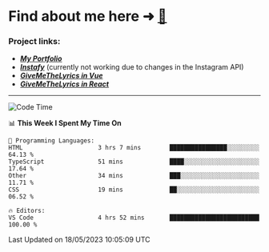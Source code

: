 # Find about me here ➜ [🧑](https://pauabella.dev)

### Project links:
- ***[My Portfolio](https://pauabella.dev)***
- ***[Instafy](https://instafy.me)*** (currently not working due to changes in the Instagram API)
- ***[GiveMeTheLyrics in Vue](https://lyrics.pauabella.dev)***
- ***[GiveMeTheLyrics in React](https://pauabella.dev/GiveMeTheLyrics)***

---
<!--START_SECTION:waka-->
![Code Time](http://img.shields.io/badge/Code%20Time-2%2C154%20hrs%2015%20mins-blue)

📊 **This Week I Spent My Time On** 

```text
💬 Programming Languages: 
HTML                     3 hrs 7 mins        ████████████████░░░░░░░░░   64.13 % 
TypeScript               51 mins             ████░░░░░░░░░░░░░░░░░░░░░   17.64 % 
Other                    34 mins             ███░░░░░░░░░░░░░░░░░░░░░░   11.71 % 
CSS                      19 mins             ██░░░░░░░░░░░░░░░░░░░░░░░   06.52 % 

🔥 Editors: 
VS Code                  4 hrs 52 mins       █████████████████████████   100.00 % 
```


 Last Updated on 18/05/2023 10:05:09 UTC
<!--END_SECTION:waka-->
